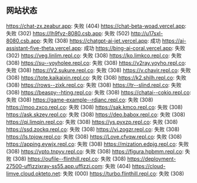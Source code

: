 ## 网站状态
https://chat-zx.zeabur.app: 失败 (404)
https://chat-beta-woad.vercel.app: 失败 (302)
https://lh9fvz-8080.csb.app: 失败 (502)
http://u17sxl-8080.csb.app: 失败 (308)
https://chatgpt-ai-jet.vercel.app: 成功
https://ai-assistant-five-theta.vercel.app: 成功
https://bing-ai-coral.vercel.app: 失败 (302)
https://veg.linlim.repl.co: 失败 (308)
https://ko.limkco.repl.co: 失败 (308)
https://su--yoyholee.repl.co: 失败 (308)
https://v2ray.yoyho.repl.co: 失败 (308)
https://V2.sukure.repl.co: 失败 (308)
https://v.chavir.repl.co: 失败 (308)
https://tote.kaikaixin.repl.co: 失败 (308)
https://k2.shilh.repl.co: 失败 (308)
https://rows--zixk.repl.co: 失败 (308)
https://tr--slind.repl.co: 失败 (308)
https://beaspy--hting.repl.co: 失败 (308)
https://chatai--cokio.repl.co: 失败 (308)
https://game-example--rdianc.repl.co: 失败 (308)
https://moo.zxco.repl.co: 失败 (308)
https://sak.kmco.repl.co: 失败 (308)
https://ask.skzey.repl.co: 失败 (308)
https://deo.babox.repl.co: 失败 (308)
https://qi.limqin.repl.co: 失败 (308)
https://ys.pyxzp.repl.co: 失败 (308)
https://ssd.zockq.repl.co: 失败 (308)
https://vi.zogzr.repl.co: 失败 (308)
https://ls.tpjow.repl.co: 失败 (308)
https://Love.cfvqw.repl.co: 失败 (308)
https://apping.eywjx.repl.co: 失败 (308)
https://mization.edpjg.repl.co: 失败 (308)
https://ypto.tnpyv.repl.co: 失败 (308)
https://figura.hpbmm.repl.co: 失败 (308)
https://oufile--flinthill.repl.co: 失败 (308)
https://deployment-27500-uffizzixray-ss55.app.uffizzi.com: 失败 (404)
https://cloud-limve.cloud.okteto.net: 失败 (000)
https://turbo.flinthill.repl.co: 失败 (308)
